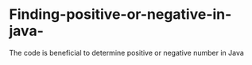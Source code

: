 # Finding-positive-or-negative-in-java-
The code is beneficial to determine positive or negative number in Java
